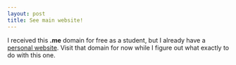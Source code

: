 ```yaml
---
layout: post
title: See main website!
---
```


I received this **.me** domain for free as a student, but I already have a [personal website](http://www.spencermamer.com). Visit that domain for now while I figure out what exactly to do with this one.